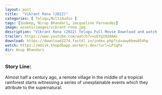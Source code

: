 ```yaml
---
layout: post
title:  "Vikrant Rona (2022)"
categories: [ Telugu,MultiAudio ]
tags: [Sudeep, Nirup Bhandari, Jacqueline Fernandez]
image: assets/images/vikrant-rona.jpg
description: "Vikrant Rona (2022) Telugu Full Movie Download and watch online 720p low file size 500 mb."
trailer: https://www.youtube.com/watch?v=uEYg1920AAc
download: https://download2274.fastdl.in/index.php?id=awy6bew854hp
watch: https://mdisk.thopdbapp.workers.dev/?url=LP1qPa
dir: Anup Bhandari
---
```


### Story Line:
Almost half a century ago, a remote village in the middle of a tropical rainforest starts witnessing a series of unexplainable events which they attribute to the supernatural.




